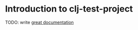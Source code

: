 # Introduction to clj-test-project

TODO: write [great documentation](http://jacobian.org/writing/great-documentation/what-to-write/)

